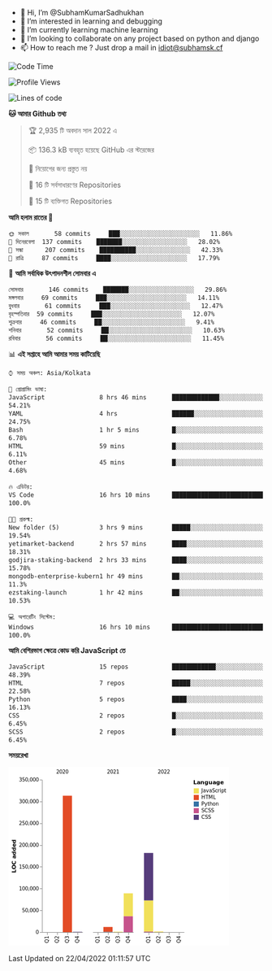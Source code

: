 - 👋 Hi, I’m @SubhamKumarSadhukhan
- 👀 I’m interested in learning and debugging
- 🌱 I’m currently learning machine learning
- 💞️ I’m looking to collaborate on any project based on python and django
- 📫 How to reach me ?
      Just drop a mail in idiot@subhamsk.cf

<!---
SubhamKumarSadhukhan/SubhamKumarSadhukhan is a ✨ special ✨ repository because its `README.md` (this file) appears on your GitHub profile.
You can click the Preview link to take a look at your changes.
--->


<!--START_SECTION:waka-->
![Code Time](http://img.shields.io/badge/Code%20Time-439%20hrs%2025%20mins-blue)

![Profile Views](http://img.shields.io/badge/%E0%A6%AA%E0%A7%8D%E0%A6%B0%E0%A7%8B%E0%A6%AB%E0%A6%BE%E0%A6%87%E0%A6%B2%20%E0%A6%A6%E0%A6%B0%E0%A7%8D%E0%A6%B6%E0%A6%A8-14-blue)

![Lines of code](https://img.shields.io/badge/%E0%A6%B9%E0%A7%8D%E0%A6%AF%E0%A6%BE%E0%A6%B2%E0%A7%8B%20%E0%A6%93%E0%A6%AF%E0%A6%BC%E0%A6%BE%E0%A6%B0%E0%A7%8D%E0%A6%B2%E0%A7%8D%E0%A6%A1%20%E0%A6%A5%E0%A7%87%E0%A6%95%E0%A7%87%20%E0%A6%86%E0%A6%AE%E0%A6%BF%20%E0%A6%B2%E0%A6%BF%E0%A6%96%E0%A7%87%E0%A6%9B%E0%A6%BF-599%20Thousand%20%E0%A6%95%E0%A7%8B%E0%A6%A1%E0%A7%87%E0%A6%B0%20%E0%A6%B2%E0%A6%BE%E0%A6%87%E0%A6%A8-blue)

**🐱 আমার Github তথ্য** 

> 🏆 2,935 টি অবদান সাল 2022 এ
 > 
> 📦 136.3 kB ব্যবহৃত হয়েছে GitHub এর স্টরেজের 
 > 
> 🚫 নিয়োগের জন্য প্রস্তুত নয়
 > 
> 📜 16 টি সর্বসাধারণের Repositories 
 > 
> 🔑 15 টি ব্যক্তিগত Repositories  
 > 
**আমি হলাম রাতের 🦉** 

```text
🌞 সকাল       58 commits     ███░░░░░░░░░░░░░░░░░░░░░░   11.86% 
🌆 দিনেরবেলা  137 commits    ███████░░░░░░░░░░░░░░░░░░   28.02% 
🌃 সন্ধা      207 commits    ██████████░░░░░░░░░░░░░░░   42.33% 
🌙 রাত্রি     87 commits     ████░░░░░░░░░░░░░░░░░░░░░   17.79%

```
📅 **আমি সর্বাধিক উৎপাদনশীল সোমবার এ** 

```text
সোমবার       146 commits    ███████░░░░░░░░░░░░░░░░░░   29.86% 
মঙ্গলবার     69 commits     ███░░░░░░░░░░░░░░░░░░░░░░   14.11% 
বুধবার       61 commits     ███░░░░░░░░░░░░░░░░░░░░░░   12.47% 
বৃহস্পতিবার  59 commits     ███░░░░░░░░░░░░░░░░░░░░░░   12.07% 
শুক্রবার     46 commits     ██░░░░░░░░░░░░░░░░░░░░░░░   9.41% 
শনিবার       52 commits     ██░░░░░░░░░░░░░░░░░░░░░░░   10.63% 
রবিবার       56 commits     ██░░░░░░░░░░░░░░░░░░░░░░░   11.45%

```


📊 **এই সপ্তাহে আমি আমার সময় কাটিয়েছি** 

```text
⌚︎ সময় অঞ্চল: Asia/Kolkata

💬 প্রোগ্রামিং ভাষা: 
JavaScript               8 hrs 46 mins       █████████████░░░░░░░░░░░░   54.21% 
YAML                     4 hrs               ██████░░░░░░░░░░░░░░░░░░░   24.75% 
Bash                     1 hr 5 mins         █░░░░░░░░░░░░░░░░░░░░░░░░   6.78% 
HTML                     59 mins             █░░░░░░░░░░░░░░░░░░░░░░░░   6.11% 
Other                    45 mins             █░░░░░░░░░░░░░░░░░░░░░░░░   4.68%

🔥 এডিটর: 
VS Code                  16 hrs 10 mins      █████████████████████████   100.0%

🐱‍💻 প্রকল্ম: 
New folder (5)           3 hrs 9 mins        █████░░░░░░░░░░░░░░░░░░░░   19.54% 
yetimarket-backend       2 hrs 57 mins       ████░░░░░░░░░░░░░░░░░░░░░   18.31% 
godjira-staking-backend  2 hrs 33 mins       ████░░░░░░░░░░░░░░░░░░░░░   15.78% 
mongodb-enterprise-kubern1 hr 49 mins        ██░░░░░░░░░░░░░░░░░░░░░░░   11.3% 
ezstaking-launch         1 hr 42 mins        ██░░░░░░░░░░░░░░░░░░░░░░░   10.53%

💻 অপারেটিং সিস্টেম: 
Windows                  16 hrs 10 mins      █████████████████████████   100.0%

```

**আমি বেশিরভাগ ক্ষেত্রে কোড করি JavaScript তে** 

```text
JavaScript               15 repos            ████████████░░░░░░░░░░░░░   48.39% 
HTML                     7 repos             █████░░░░░░░░░░░░░░░░░░░░   22.58% 
Python                   5 repos             ████░░░░░░░░░░░░░░░░░░░░░   16.13% 
CSS                      2 repos             █░░░░░░░░░░░░░░░░░░░░░░░░   6.45% 
SCSS                     2 repos             █░░░░░░░░░░░░░░░░░░░░░░░░   6.45%

```


**সময়রেখা**

![Chart not found](https://raw.githubusercontent.com/SubhamKumarSadhukhan/SubhamKumarSadhukhan/main/charts/bar_graph.png) 


 Last Updated on 22/04/2022 01:11:57 UTC
<!--END_SECTION:waka-->
